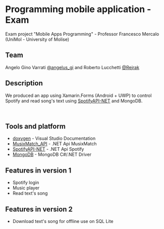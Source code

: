 # Programming mobile application - Exam
Exam project "Mobile Apps Programming" - Professor Francesco Mercalo (UniMol - University of Molise)
<br/>

## Team
Angelo Gino Varrati [@angelus_gi](https://github.com/angelus_gi) and Roberto Lucchetti [@Rejrak](https://github.com/Rejrak)
<br/>

## Description
We produced an app using Xamarin.Forms (Android + UWP) to control Spotify and read song's text using [SpotifyAPI-NET](https://johnnycrazy.github.io/SpotifyAPI-NET/) and MongoDB.

<br/>

## Tools and platform
- [doxygen](http://www.doxygen.nl/download.html) - Visual Studio Documentation
- [MusixMatch_API](https://github.com/jipjan/MusixMatchAPI) - .NET Api MusixMatch
- [SpotifyAPI-NET](https://johnnycrazy.github.io/SpotifyAPI-NET/) - .NET Api Spotify
- [MongoDB](https://docs.mongodb.com/ecosystem/drivers/csharp/) - MongoDB C#/.NET Driver

## Features in version 1
- Spotify login
- Music player
- Read text's song

## Features in version 2
- Download text's song for offline use on SQL Lite
